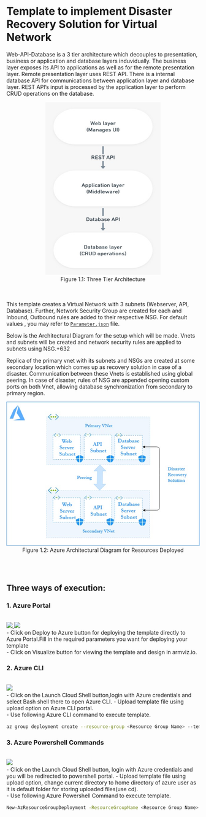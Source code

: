 #  Template to implement Disaster Recovery Solution for Virtual Network

Web-API-Database is a 3 tier architecture which decouples to presentation, business or application and database layers induvidually. The business layer exposes its API to applications as well as for the remote presentation layer. Remote presentation layer uses REST API. There is a internal database API for communications between application layer and database layer. REST API’s input is processed by the application layer to perform CRUD operations on the database.
<br />

<p align="center">
<img src="./WEB-API-DB.jpeg" height="450" width="300">
<br />
Figure 1.1: Three Tier Architecture  
</p>

<br /><br />
This template creates a Virtual Network with 3 subnets (Webserver, API, Database). Further, Network Security Group are created for each and Inbound, Outbound rules are added to their respective NSG.
For default values , you may refer to [`Parameter.json`](https://github.com/riyaagrahari/ARM-Templates/blob/master/VNet_Template_MultipleSubnet/Parameter.json) file.

Below is the Architectural Diagram for the setup which will be made. Vnets and subnets will be created and network security rules are applied to subnets using NSG.+632

Replica of the primary vnet with its subnets and NSGs are created at some secondary location which comes up as recovery solution in case of a disaster. Communication between these Vnets is established using global peering. 
In case of disaster, rules of NSG are appended opening custom ports on both Vnet, allowing database synchronization from secondary to primary region.


<p align="center">
<img src="./Architecture-DisasterRecovery.jpg">
<br />
Figure 1.2: Azure Architectural Diagram for Resources Deployed
</p>
<br /><br />


## Three ways of execution:

### 1. Azure Portal 
<br />
<a href="https://portal.azure.com/#create/Microsoft.Template/uri/https%3A%2F%2Fraw.githubusercontent.com%2Friyaagrahari%2FARM-Templates%2Fmaster%2FNestedTemplate_for_DisasterRecovery%2FMaster.json" target="_blank">
    <img src="http://azuredeploy.net/deploybutton.png"/>
</a>
<a href="http://armviz.io/#/?load=https%3A%2F%2Fraw.githubusercontent.com%2Friyaagrahari%2FAzure-Templates%2Fmaster%2FNestedTemplate_for_DisasterRecovery%2FMaster.json" target="_blank">
    <img src="http://armviz.io/visualizebutton.png"/>
</a>
<br />
- Click on Deploy to Azure button for deploying the template directly to Azure Portal.Fill in the required parameters you want for deploying your template<br/>
- Click on Visualize button for viewing the template and design in armviz.io.<br />

### 2. Azure CLI 
<br />
<a href="https://shell.azure.com" target="_blank">
 <img name="launch-cloud-shell" src="https://docs.microsoft.com/azure/includes/media/cloud-shell-try-it/launchcloudshell.png" data-linktype="external">
</a>
<br />
- Click on the Launch Cloud Shell button,login with Azure credentials and select Bash shell there to open Azure CLI.
- Upload template file using upload option on Azure CLI portal.<br />
- Use following Azure CLI command to execute template.

```bash
az group deployment create --resource-group <Resource Group Name> --template-file template.json
```

### 3. Azure Powershell Commands
<br />
<a href="https://shell.azure.com" target="_blank">
 <img name="launch-cloud-shell" src="https://docs.microsoft.com/azure/includes/media/cloud-shell-try-it/launchcloudshell.png" data-linktype="external">
</a>
<br />
- Click on the Launch Cloud Shell button, login with Azure credentials and you will be redirected to powershell portal.
- Upload template file using upload option, change current directory to home directory of azure user as it is default folder for storing   uploaded files(use cd).<br />
- Use following Azure Powershell Command to execute template.

```bash
New-AzResourceGroupDeployment -ResourceGroupName <Resource Group Name> -TemplateFile template.json
```
